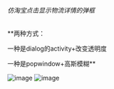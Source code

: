 ###### 仿淘宝点击显示物流详情的弹框
**两种方式：

一种是dialog的activity+改变透明度

一种是popwindow+高斯模糊**




![image](https://github.com/nuodiehan/mygit/imgs/透明度.png )
![image](https://github.com/nuodiehan/mygit/imgs/截屏.png )
